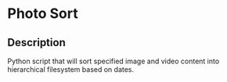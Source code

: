 # Photo Sort #

## Description ##
Python script that will sort specified image and video content into hierarchical filesystem based on dates.

